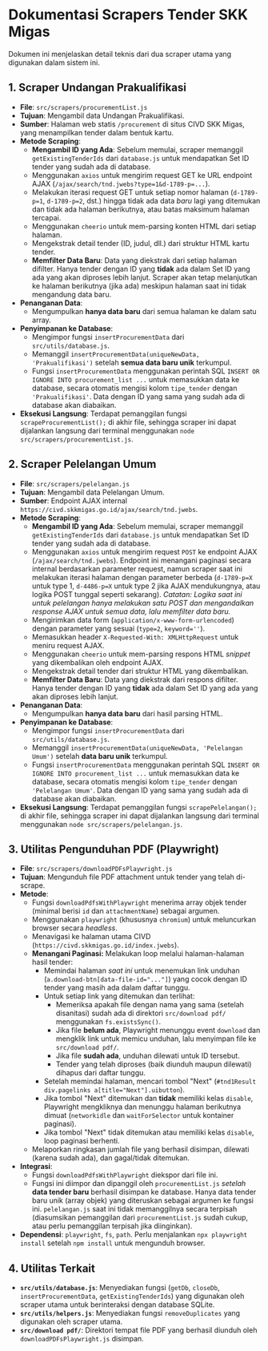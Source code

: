 # Dokumentasi Scrapers Tender SKK Migas

Dokumen ini menjelaskan detail teknis dari dua scraper utama yang digunakan dalam sistem ini.

## 1. Scraper Undangan Prakualifikasi

*   **File**: `src/scrapers/procurementList.js`
*   **Tujuan**: Mengambil data Undangan Prakualifikasi.
*   **Sumber**: Halaman web statis `/procurement` di situs CIVD SKK Migas, yang menampilkan tender dalam bentuk kartu.
*   **Metode Scraping**: 
    *   **Mengambil ID yang Ada**: Sebelum memulai, scraper memanggil `getExistingTenderIds` dari `database.js` untuk mendapatkan Set ID tender yang sudah ada di database.
    *   Menggunakan `axios` untuk mengirim request GET ke URL endpoint AJAX (`/ajax/search/tnd.jwebs?type=1&d-1789-p=...`).
    *   Melakukan iterasi request GET untuk setiap nomor halaman (`d-1789-p=1`, `d-1789-p=2`, dst.) hingga tidak ada data *baru* lagi yang ditemukan dan tidak ada halaman berikutnya, atau batas maksimum halaman tercapai.
    *   Menggunakan `cheerio` untuk mem-parsing konten HTML dari setiap halaman.
    *   Mengekstrak detail tender (ID, judul, dll.) dari struktur HTML kartu tender.
    *   **Memfilter Data Baru**: Data yang diekstrak dari setiap halaman difilter. Hanya tender dengan ID yang **tidak** ada dalam Set ID yang ada yang akan diproses lebih lanjut. Scraper akan tetap melanjutkan ke halaman berikutnya (jika ada) meskipun halaman saat ini tidak mengandung data baru.
*   **Penanganan Data**: 
    *   Mengumpulkan **hanya data baru** dari semua halaman ke dalam satu array.
*   **Penyimpanan ke Database**: 
    *   Mengimpor fungsi `insertProcurementData` dari `src/utils/database.js`.
    *   Memanggil `insertProcurementData(uniqueNewData, 'Prakualifikasi')` setelah **semua data baru unik** terkumpul.
    *   Fungsi `insertProcurementData` menggunakan perintah SQL `INSERT OR IGNORE INTO procurement_list ...` untuk memasukkan data ke database, secara otomatis mengisi kolom `tipe_tender` dengan `'Prakualifikasi'`. Data dengan ID yang sama yang sudah ada di database akan diabaikan.
*   **Eksekusi Langsung**: Terdapat pemanggilan fungsi `scrapeProcurementList();` di akhir file, sehingga scraper ini dapat dijalankan langsung dari terminal menggunakan `node src/scrapers/procurementList.js`.

## 2. Scraper Pelelangan Umum

*   **File**: `src/scrapers/pelelangan.js`
*   **Tujuan**: Mengambil data Pelelangan Umum.
*   **Sumber**: Endpoint AJAX internal `https://civd.skkmigas.go.id/ajax/search/tnd.jwebs`.
*   **Metode Scraping**: 
    *   **Mengambil ID yang Ada**: Sebelum memulai, scraper memanggil `getExistingTenderIds` dari `database.js` untuk mendapatkan Set ID tender yang sudah ada di database.
    *   Menggunakan `axios` untuk mengirim request `POST` ke endpoint AJAX (`/ajax/search/tnd.jwebs`). Endpoint ini menangani paginasi secara internal berdasarkan parameter request, namun scraper saat ini melakukan iterasi halaman dengan parameter berbeda (`d-1789-p=X` untuk type 1, `d-4486-p=X` untuk type 2 jika AJAX mendukungnya, atau logika POST tunggal seperti sekarang). *Catatan: Logika saat ini untuk pelelangan hanya melakukan satu POST dan mengandalkan response AJAX untuk semua data, lalu memfilter data baru.*
    *   Mengirimkan data form (`application/x-www-form-urlencoded`) dengan parameter yang sesuai (`type=2`, `keyword=''`).
    *   Memasukkan header `X-Requested-With: XMLHttpRequest` untuk meniru request AJAX.
    *   Menggunakan `cheerio` untuk mem-parsing respons HTML *snippet* yang dikembalikan oleh endpoint AJAX.
    *   Mengekstrak detail tender dari struktur HTML yang dikembalikan.
    *   **Memfilter Data Baru**: Data yang diekstrak dari respons difilter. Hanya tender dengan ID yang **tidak** ada dalam Set ID yang ada yang akan diproses lebih lanjut.
*   **Penanganan Data**: 
    *   Mengumpulkan **hanya data baru** dari hasil parsing HTML.
*   **Penyimpanan ke Database**: 
    *   Mengimpor fungsi `insertProcurementData` dari `src/utils/database.js`.
    *   Memanggil `insertProcurementData(uniqueNewData, 'Pelelangan Umum')` setelah **data baru unik** terkumpul.
    *   Fungsi `insertProcurementData` menggunakan perintah SQL `INSERT OR IGNORE INTO procurement_list ...` untuk memasukkan data ke database, secara otomatis mengisi kolom `tipe_tender` dengan `'Pelelangan Umum'`. Data dengan ID yang sama yang sudah ada di database akan diabaikan.
*   **Eksekusi Langsung**: Terdapat pemanggilan fungsi `scrapePelelangan();` di akhir file, sehingga scraper ini dapat dijalankan langsung dari terminal menggunakan `node src/scrapers/pelelangan.js`.

## 3. Utilitas Pengunduhan PDF (Playwright)

*   **File**: `src/scrapers/downloadPDFsPlaywright.js`
*   **Tujuan**: Mengunduh file PDF attachment untuk tender yang telah di-scrape.
*   **Metode**: 
    *   Fungsi `downloadPdfsWithPlaywright` menerima array objek tender (minimal berisi `id` dan `attachmentName`) sebagai argumen.
    *   Menggunakan `playwright` (khususnya `chromium`) untuk meluncurkan browser secara *headless*.
    *   Menavigasi ke halaman utama CIVD (`https://civd.skkmigas.go.id/index.jwebs`).
    *   **Menangani Paginasi:** Melakukan loop melalui halaman-halaman hasil tender:
        *   Memindai halaman *saat ini* untuk menemukan link unduhan (`a.download-btn[data-file-id="..."]`) yang cocok dengan ID tender yang masih ada dalam daftar tunggu.
        *   Untuk setiap link yang ditemukan dan terlihat:
            *   Memeriksa apakah file dengan nama yang sama (setelah disanitasi) sudah ada di direktori `src/download pdf/` menggunakan `fs.existsSync()`.
            *   Jika file **belum ada**, Playwright menunggu event `download` dan mengklik link untuk memicu unduhan, lalu menyimpan file ke `src/download pdf/`.
            *   Jika file **sudah ada**, unduhan dilewati untuk ID tersebut.
            *   Tender yang telah diproses (baik diunduh maupun dilewati) dihapus dari daftar tunggu.
        *   Setelah memindai halaman, mencari tombol "Next" (`#tnd1Result div.pagelinks a[title="Next"].uibutton`).
        *   Jika tombol "Next" ditemukan dan **tidak** memiliki kelas `disable`, Playwright mengkliknya dan menunggu halaman berikutnya dimuat (`networkidle` dan `waitForSelector` untuk kontainer paginasi).
        *   Jika tombol "Next" tidak ditemukan atau memiliki kelas `disable`, loop paginasi berhenti.
    *   Melaporkan ringkasan jumlah file yang berhasil disimpan, dilewati (karena sudah ada), dan gagal/tidak ditemukan.
*   **Integrasi**: 
    *   Fungsi `downloadPdfsWithPlaywright` diekspor dari file ini.
    *   Fungsi ini diimpor dan dipanggil oleh `procurementList.js` *setelah* **data tender baru** berhasil disimpan ke database. Hanya data tender baru unik (array objek) yang diteruskan sebagai argumen ke fungsi ini. `pelelangan.js` saat ini tidak memanggilnya secara terpisah (diasumsikan pemanggilan dari `procurementList.js` sudah cukup, atau perlu pemanggilan terpisah jika diinginkan).
*   **Dependensi**: `playwright`, `fs`, `path`. Perlu menjalankan `npx playwright install` setelah `npm install` untuk mengunduh browser.

## 4. Utilitas Terkait

*   **`src/utils/database.js`**: Menyediakan fungsi (`getDb`, `closeDb`, `insertProcurementData`, `getExistingTenderIds`) yang digunakan oleh scraper utama untuk berinteraksi dengan database SQLite.
*   **`src/utils/helpers.js`**: Menyediakan fungsi `removeDuplicates` yang digunakan oleh scraper utama.
*   **`src/download pdf/`**: Direktori tempat file PDF yang berhasil diunduh oleh `downloadPDFsPlaywright.js` disimpan. 